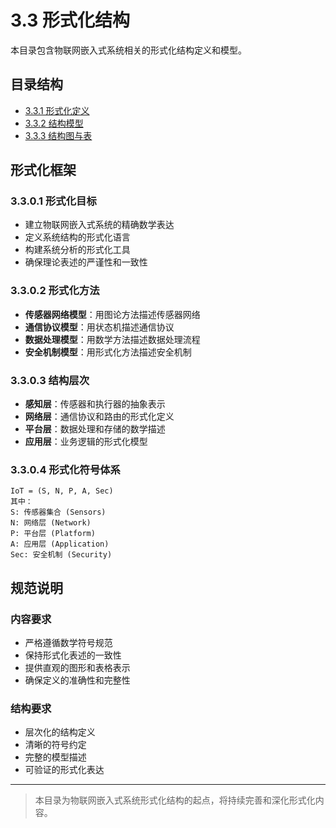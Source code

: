 # 3.3 形式化结构

本目录包含物联网嵌入式系统相关的形式化结构定义和模型。

## 目录结构

- [3.3.1 形式化定义](3.3.1%20形式化定义.md)
- [3.3.2 结构模型](3.3.2%20结构模型.md)
- [3.3.3 结构图与表](3.3.3%20结构图与表.md)

## 形式化框架

### 3.3.0.1 形式化目标

- 建立物联网嵌入式系统的精确数学表达
- 定义系统结构的形式化语言
- 构建系统分析的形式化工具
- 确保理论表述的严谨性和一致性

### 3.3.0.2 形式化方法

- **传感器网络模型**：用图论方法描述传感器网络
- **通信协议模型**：用状态机描述通信协议
- **数据处理模型**：用数学方法描述数据处理流程
- **安全机制模型**：用形式化方法描述安全机制

### 3.3.0.3 结构层次

- **感知层**：传感器和执行器的抽象表示
- **网络层**：通信协议和路由的形式化定义
- **平台层**：数据处理和存储的数学描述
- **应用层**：业务逻辑的形式化模型

### 3.3.0.4 形式化符号体系

```text
IoT = (S, N, P, A, Sec)
其中：
S: 传感器集合 (Sensors)
N: 网络层 (Network)
P: 平台层 (Platform)
A: 应用层 (Application)
Sec: 安全机制 (Security)
```

## 规范说明

### 内容要求

- 严格遵循数学符号规范
- 保持形式化表述的一致性
- 提供直观的图形和表格表示
- 确保定义的准确性和完整性

### 结构要求

- 层次化的结构定义
- 清晰的符号约定
- 完整的模型描述
- 可验证的形式化表达

---
> 本目录为物联网嵌入式系统形式化结构的起点，将持续完善和深化形式化内容。
